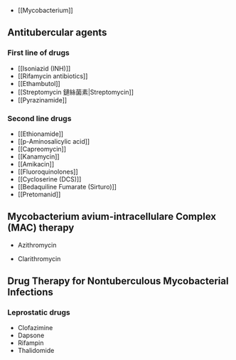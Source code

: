 - [[Mycobacterium]]
## Antitubercular agents
### First line of drugs
- [[Isoniazid (INH)]]
- [[Rifamycin antibiotics]]
- [[Ethambutol]]
- [[Streptomycin 鏈絲菌素|Streptomycin]]
- [[Pyrazinamide]]
### Second line drugs
- [[Ethionamide]] 
- [[p-Aminosalicylic acid]]
- [[Capreomycin]]
- [[Kanamycin]]
- [[Amikacin]] 
- [[Fluoroquinolones]]
- [[Cycloserine (DCS)]]
- [[Bedaquiline Fumarate (Sirturo)]]
- [[Pretomanid]]
## Mycobacterium avium-intracellulare Complex (MAC) therapy
- Azithromycin 

- Clarithromycin 
## Drug Therapy for Nontuberculous Mycobacterial Infections
### Leprostatic drugs
- Clofazimine
- Dapsone
- Rifampin
- Thalidomide